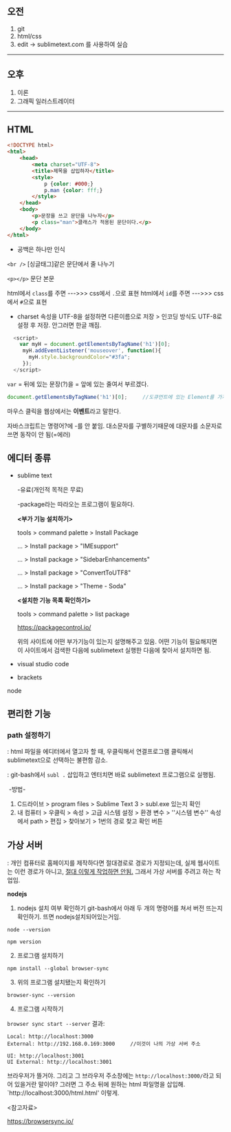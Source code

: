 ## 오전

1. git
2. html/css
3. edit -> sublimetext.com 를 사용하여 실습

---

## 오후

1. 이론
2. 그래픽 일러스트레이터

---



## HTML

```html
<!DOCTYPE html>
<html>
    <head>
        <meta charset="UTF-8">
        <title>제목을 삽입하자</title>
        <style>
            p {color: #000;}
            p.man {color: fff;}
        </style>
    </head>
    <body>
        <p>문장을 쓰고 문단을 나누자</p>
        <p class="man">클래스가 적용된 문단이다.</p>
    </body>
</html>
```



- 공백은 하나만 인식

```<br />``` [싱글태그]같은 문단에서 줄 나누기

```<p></p>``` 문단 본문

html에서 ```class```를 주면  --->>>  css에서  ```.```으로 표현
html에서 ```id```를 주면  --->>>  css에서 ```#```으로 표현



- charset 속성을 UTF-8을 설정하면 다른이름으로 저장 > 인코딩 방식도 UTF-8로 설정 후 저장. 안그러면 한글 깨짐.



```javascript
  <script>
  	var myH = document.getElementsByTagName('h1')[0];
	 myH.addEventListener('mouseover', function(){
	   myH.style.backgroundColor="#3fa";
	 });
  </script>
```

```var``` = 뒤에 있는 문장(?)을 = 앞에 있는 줄여서 부르겠다.

``````javascript
document.getElementsByTagName('h1')[0];		//도큐먼트에 있는 Element를 가져오자.
``````



마우스 클릭을 웹상에서는 **이벤트**라고 말한다.

자바스크립트는 명령어?에 -를 안 붙임.
대소문자를 구별하기때문에 대문자를 소문자로 쓰면 동작이 안 됨(=에러)





## 에디터 종류

- sublime text

  -유료(개인적 목적은 무료)

  -package라는 따라오는 프로그램이 필요하다.

  

  **<부가 기능 설치하기>**

  tools > command palette > Install Package

  ... > Install package  > "IMEsupport"

  ... > Install package  > "SidebarEnhancements"

  ... > Install package  > "ConvertToUTF8"

  ... > Install package  > "Theme - Soda"

  

  **<설치한 기능 목록 확인하기>**

  tools > command palette > list package

  

  https://packagecontrol.io/

  위의 사이트에 어떤 부가기능이 있는지 설명해주고 있음. 어떤 기능이 필요해지면 이 사이트에서 검색한 다음에 sublimetext 실행한 다음에 찾아서 설치하면 됨.

  

- visual studio code

- brackets



node



## 편리한 기능

### path 설정하기

: html  파일을 에디터에서 열고자 할 때, 우클릭해서 연결프로그램 클릭해서 sublimetext으로 선택하는 불편함 감소. 

: git-bash에서 ```subl .``` 삽입하고 엔터치면 바로 sublimetext 프로그램으로 실행됨. 

​	-방법-

1. C드라이브 > program files > Sublime Text 3 > subl.exe 있는지 확인
2. 내 컴퓨터 > 우클릭 > 속성 > 고급 시스템 설정 > 환경 변수 > ''시스템 변수'' 속성에서 path > 편집 > 찾아보기 > 1번의 경로 찾고 확인 버튼



## 가상 서버

: 개인 컴퓨터로 홈페이지를 제작하다면 절대경로로 경로가 지정되는데, 실제 웹사이트는 이런 경로가 아니고, <ins>절대 이렇게 작업하면 안됨.</ins>
그래서 가상 서버를 주려고 하는 작업임.

**nodejs**

1. nodejs 설치 여부 확인하기
   git-bash에서 아래 두 개의 명령어를 쳐서 버전 뜨는지 확인하기. 뜨면 nodejs설치되어있는거임.

```node --version```

```npm version```



2. 프로그램 설치하기

```npm install --global browser-sync``` 



3. 위의 프로그램 설치됐는지 확인하기

```browser-sync --version```



4. 프로그램 시작하기

```browser sync start --server```
결과:

    Local: http://localhost:3000
    External: http://192.168.0.169:3000		//이것이 나의 가상 서버 주소
    
    UI: http://localhost:3001
    UI External: http://localhost:3001
브라우저가 뜰거야. 그리고 그 브라우저 주소창에는 `http://localhost:3000/`라고 되어 있을거란 말이야? 그러면 그 주소 뒤에 원하는 html 파일명을 삽입해.
`http://localhost:3000/html.html' 이렇게.




<참고자료>

https://browsersync.io/